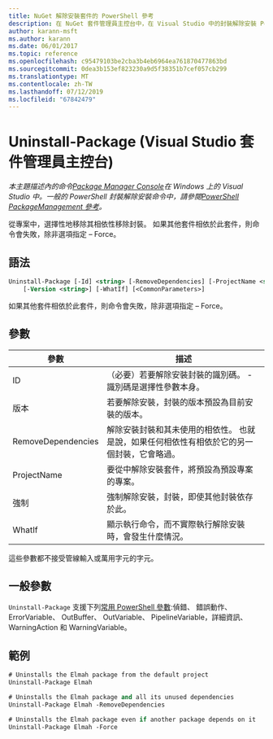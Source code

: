 ```yaml
---
title: NuGet 解除安裝套件的 PowerShell 參考
description: 在 NuGet 套件管理員主控台中，在 Visual Studio 中的封裝解除安裝 PowerShell 命令參考。
author: karann-msft
ms.author: karann
ms.date: 06/01/2017
ms.topic: reference
ms.openlocfilehash: c95479103be2cba3b4eb6964ea761870477863bd
ms.sourcegitcommit: 0dea3b153ef823230a9d5f38351b7cef057cb299
ms.translationtype: MT
ms.contentlocale: zh-TW
ms.lasthandoff: 07/12/2019
ms.locfileid: "67842479"
---
```

# <a name="uninstall-package-package-manager-console-in-visual-studio"></a>Uninstall-Package (Visual Studio 套件管理員主控台)

*本主題描述內的命令[Package Manager Console](package-manager-console.md)在 Windows 上的 Visual Studio 中。一般的 PowerShell 封裝解除安裝命令中，請參閱[PowerShell PackageManagement 參考](/powershell/module/packagemanagement/?view=powershell-6)。*

從專案中，選擇性地移除其相依性移除封裝。 如果其他套件相依於此套件，則命令會失敗，除非選項指定 – Force。

## <a name="syntax"></a>語法

```ps
Uninstall-Package [-Id] <string> [-RemoveDependencies] [-ProjectName <string>] [-Force]
    [-Version <string>] [-WhatIf] [<CommonParameters>]
```

如果其他套件相依於此套件，則命令會失敗，除非選項指定 – Force。

## <a name="parameters"></a>參數

| 參數 | 描述 |
| --- | --- |
| ID | （必要）若要解除安裝封裝的識別碼。 -識別碼是選擇性參數本身。 |
| 版本 | 若要解除安裝，封裝的版本預設為目前安裝的版本。 |
| RemoveDependencies | 解除安裝封裝和其未使用的相依性。 也就是說，如果任何相依性有相依於它的另一個封裝，它會略過。 |
| ProjectName | 要從中解除安裝套件，將預設為預設專案的專案。 |
| 強制 | 強制解除安裝，封裝，即使其他封裝依存於此。 |
| WhatIf | 顯示執行命令，而不實際執行解除安裝時，會發生什麼情況。 |

這些參數都不接受管線輸入或萬用字元的字元。

## <a name="common-parameters"></a>一般參數

`Uninstall-Package` 支援下列[常用 PowerShell 參數](http://go.microsoft.com/fwlink/?LinkID=113216):偵錯、 錯誤動作、 ErrorVariable、 OutBuffer、 OutVariable、 PipelineVariable，詳細資訊、 WarningAction 和 WarningVariable。

## <a name="examples"></a>範例

```ps
# Uninstalls the Elmah package from the default project
Uninstall-Package Elmah

# Uninstalls the Elmah package and all its unused dependencies
Uninstall-Package Elmah -RemoveDependencies 

# Uninstalls the Elmah package even if another package depends on it
Uninstall-Package Elmah -Force
```
